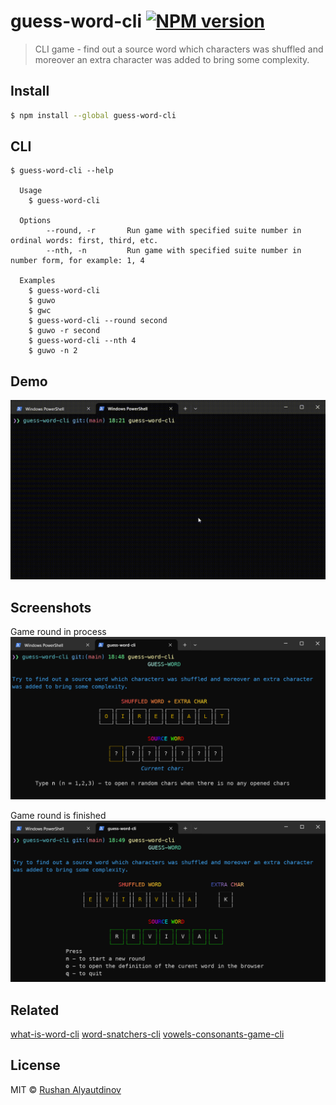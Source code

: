 # guess-word-cli [![NPM version][npm-image]][npm-url]

> CLI game - find out a source word which characters was shuffled and moreover an extra character was added to bring some complexity.

## Install

```bash
$ npm install --global guess-word-cli
```

## CLI

```
$ guess-word-cli --help

  Usage
    $ guess-word-cli

  Options
		--round, -r       Run game with specified suite number in ordinal words: first, third, etc.
		--nth, -n         Run game with specified suite number in number form, for example: 1, 4

  Examples
    $ guess-word-cli
    $ guwo
    $ gwc
    $ guess-word-cli --round second
    $ guwo -r second
    $ guess-word-cli --nth 4
    $ guwo -n 2
```

## Demo

![](media/demo.gif)

## Screenshots

Game round in process
![game-round-in-process](media/guess-word-cli-demo.png)

Game round is finished
![game-round-finished](media/guess-word-cli-demo-2.png)

## Related

[what-is-word-cli](https://github.com/akgondber/what-is-word-cli)
[word-snatchers-cli](https://github.com/akgondber/word-snatchers-cli)
[vowels-consonants-game-cli](https://github.com/akgondber/vowels-consonants-game-cli)

## License

MIT © [Rushan Alyautdinov](https://github.com/akgondber)

[npm-image]: https://img.shields.io/npm/v/guess-word-cli.svg?style=flat
[npm-url]: https://npmjs.org/package/guess-word-cli
